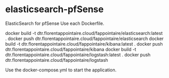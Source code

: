 # elasticsearch-pfSense
ElasticSearch for pfSense
Use each Dockerfile.

docker build -t dtr.florentappointaire.cloud/fappointaire/elasticsearch:latest .
docker push dtr.florentappointaire.cloud/fappointaire/elasticsearch
docker build -t dtr.florentappointaire.cloud/fappointaire/kibana:latest .
docker push dtr.florentappointaire.cloud/fappointaire/kibana
docker build -t dtr.florentappointaire.cloud/fappointaire/logstash:latest .
docker push dtr.florentappointaire.cloud/fappointaire/logstash

Use the docker-compose.yml to start the application.
